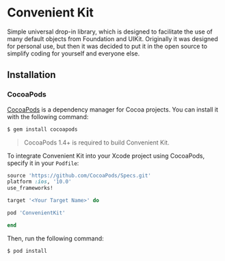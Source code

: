 #  Convenient Kit

 Simple universal drop-in library, which is designed to facilitate the use of many default objects from Foundation and UIKit. Originally it was designed for personal use, but then it was decided to put it in the open source to simplify coding for yourself and everyone else.

## Installation

### CocoaPods

[CocoaPods](http://cocoapods.org) is a dependency manager for Cocoa projects. You can install it with the following command:

```bash
$ gem install cocoapods
```

> CocoaPods 1.4+ is required to build Convenient Kit.

To integrate Convenient Kit into your Xcode project using CocoaPods, specify it in your `Podfile`:

```ruby
source 'https://github.com/CocoaPods/Specs.git'
platform :ios, '10.0'
use_frameworks!

target '<Your Target Name>' do

pod 'ConvenientKit'

end
```

Then, run the following command:

```bash
$ pod install
```
